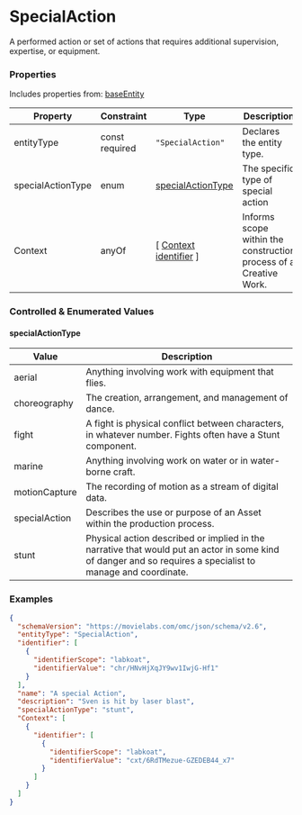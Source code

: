 # SpecialAction
A performed action or set of actions that requires additional supervision, expertise, or equipment.
### Properties
Includes properties from: [baseEntity](../core/baseEntity.md)

| Property          | Constraint        | Type                                                                           | Description                                                       |
| ----------------- | ----------------- | ------------------------------------------------------------------------------ | ----------------------------------------------------------------- |
| entityType        | const<br>required | `"SpecialAction"`                                                              | Declares the entity type.                                         |
| specialActionType | enum              | [specialActionType](#specialActionType)                                        | The specific type of special action                               |
| Context           | anyOf             | [ [Context](./Context.md) <br>[identifier](../Utility/Utility.md#identifier) ] | Informs scope within the construction process of a Creative Work. |
### Controlled & Enumerated Values

#### specialActionType
| Value | Description |
|-------|-------------|
| aerial | Anything involving work with equipment that flies.   |
| choreography | The creation, arrangement, and management of dance.  |
| fight | A fight is physical conflict between characters, in whatever number. Fights often have a Stunt component. |
| marine | Anything involving work on water or in water-borne craft.   |
| motionCapture | The recording of motion as a stream of digital data. |
| specialAction | Describes the use or purpose of an Asset within the production process. |
| stunt | Physical action described or implied in the narrative that would put an actor in some kind of danger and so requires a specialist to manage and coordinate.  |

### Examples

```JSON
{  
  "schemaVersion": "https://movielabs.com/omc/json/schema/v2.6",  
  "entityType": "SpecialAction",  
  "identifier": [  
    {  
      "identifierScope": "labkoat",  
      "identifierValue": "chr/HNvHjXqJY9wv1IwjG-Hf1"  
    }  
  ],  
  "name": "A special Action",  
  "description": "Sven is hit by laser blast",  
  "specialActionType": "stunt",  
  "Context": [  
    {  
      "identifier": [  
        {  
          "identifierScope": "labkoat",  
          "identifierValue": "cxt/6RdTMezue-GZEDEB44_x7"  
        }  
      ]  
    }  
  ]  
}
```
